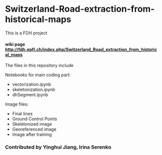 # Switzerland-Road-extraction-from-historical-maps
This is a FDH project
#### wiki page http://fdh.epfl.ch/index.php/Switzerland_Road_extraction_from_historical_maps

The files in this repository include

Notebooks for main coding part:
* vectorization.ipynb
* skeletonization.ipynb
* dhSegment.ipynb

Image files:
* Final lines
* Ground Control Points
* Skeletonized image
* Georeferenced image
* Image after training






### Contributed by Yinghui Jiang, Irina Serenko
